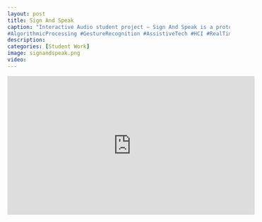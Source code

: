 ```yaml
---
layout: post
title: Sign And Speak
caption: "Interactive Audio student project — Sign And Speak is a prototype accessibility tool that converts American Sign Language into spoken word. Creators — Jeff Andrews, Michael Carter |
#AlgorithmicProcessing #GestureRecognition #AssistiveTech #HCI #RealTimeProcessing #DigitalSignalProcessing #MaxMSP #CreativeCoding #InteractiveAudio #ComputationalLinguistics #SensorFusion #WearableTech #Arduino #EmbeddedSystems #HumanCenteredDesign #AccessibilityTech #TangibleInterfaces #DataMapping"
description:
categories: [Student Work]
image: signandspeak.png
video: 
---
```

<iframe width="560" height="315" src="https://www.youtube.com/embed/nImL_gp5A10" title="YouTube video player" frameborder="0" allow="accelerometer; autoplay; clipboard-write; encrypted-media; gyroscope; picture-in-picture; web-share" allowfullscreen></iframe>
